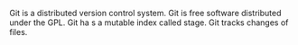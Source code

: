 Git is a distributed version control system.
Git is free software distributed under the GPL.
Git ha s a mutable index called stage.
Git tracks changes of files.